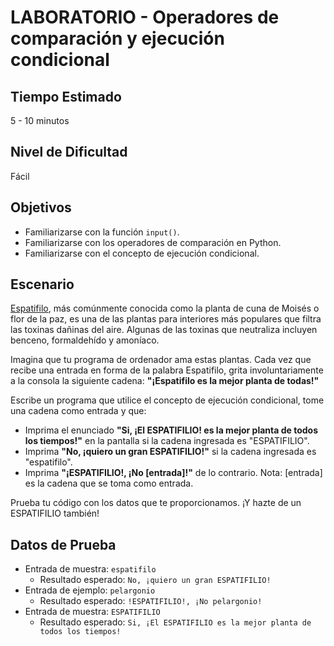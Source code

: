 # LABORATORIO - Operadores de comparación y ejecución condicional

## Tiempo Estimado

5 - 10 minutos

## Nivel de Dificultad

Fácil

## Objetivos
 
* Familiarizarse con la función `input()`.
* Familiarizarse con los operadores de comparación en Python.
* Familiarizarse con el concepto de ejecución condicional.

## Escenario

[Espatifilo](https://upload.wikimedia.org/wikipedia/commons/b/bd/Spathiphyllum_cochlearispathum_RTBG.jpg), más comúnmente conocida como la planta de cuna de Moisés o flor de la paz, es una de las plantas para interiores más populares que filtra las toxinas dañinas del aire. Algunas de las toxinas que neutraliza incluyen benceno, formaldehído y amoníaco.

Imagina que tu programa de ordenador ama estas plantas. Cada vez que recibe una entrada en forma de la palabra Espatifilo, grita involuntariamente a la consola la siguiente cadena: **"¡Espatifilo es la mejor planta de todas!"**

Escribe un programa que utilice el concepto de ejecución condicional, tome una cadena como entrada y que:

* Imprima el enunciado **"Si, ¡El ESPATIFILIO! es la mejor planta de todos los tiempos!"** en la pantalla si la cadena ingresada es "ESPATIFILIO".
* Imprima **"No, ¡quiero un gran ESPATIFILIO!"** si la cadena ingresada es "espatifilo".
* Imprima **"¡ESPATIFILIO!, ¡No [entrada]!"** de lo contrario. Nota: [entrada] es la cadena que se toma como entrada.


Prueba tu código con los datos que te proporcionamos. ¡Y hazte de un ESPATIFILIO también!

## Datos de Prueba

* Entrada de muestra: `espatifilo`
    * Resultado esperado: `No, ¡quiero un gran ESPATIFILIO!`
* Entrada de ejemplo: `pelargonio`
    * Resultado esperado: `!ESPATIFILIO!, ¡No pelargonio!`
* Entrada de muestra: `ESPATIFILIO`
    * Resultado esperado: `Si, ¡El ESPATIFILIO es la mejor planta de todos los tiempos! `


